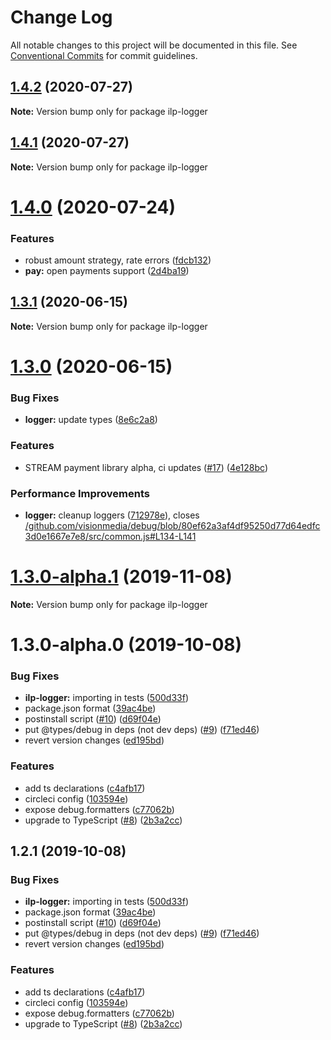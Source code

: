 # Change Log

All notable changes to this project will be documented in this file.
See [Conventional Commits](https://conventionalcommits.org) for commit guidelines.

## [1.4.2](https://github.com/interledgerjs/interledgerjs/compare/ilp-logger@1.4.1...ilp-logger@1.4.2) (2020-07-27)

**Note:** Version bump only for package ilp-logger





## [1.4.1](https://github.com/interledgerjs/interledgerjs/compare/ilp-logger@1.4.0...ilp-logger@1.4.1) (2020-07-27)

**Note:** Version bump only for package ilp-logger





# [1.4.0](https://github.com/interledgerjs/interledgerjs/compare/ilp-logger@1.3.1...ilp-logger@1.4.0) (2020-07-24)


### Features

* robust amount strategy, rate errors ([fdcb132](https://github.com/interledgerjs/interledgerjs/commit/fdcb1324e5e8285da528b60b5c23098324efb9dc))
* **pay:** open payments support ([2d4ba19](https://github.com/interledgerjs/interledgerjs/commit/2d4ba19275b444e46845a9114537b624d939f5ae))





## [1.3.1](https://github.com/interledgerjs/interledgerjs/compare/ilp-logger@1.3.0...ilp-logger@1.3.1) (2020-06-15)

**Note:** Version bump only for package ilp-logger





# [1.3.0](https://github.com/interledgerjs/interledgerjs/compare/ilp-logger@1.3.0-alpha.1...ilp-logger@1.3.0) (2020-06-15)


### Bug Fixes

* **logger:** update types ([8e6c2a8](https://github.com/interledgerjs/interledgerjs/commit/8e6c2a87d506acd4129e04c3db920670e246e7ad))


### Features

* STREAM payment library alpha, ci updates ([#17](https://github.com/interledgerjs/interledgerjs/issues/17)) ([4e128bc](https://github.com/interledgerjs/interledgerjs/commit/4e128bcee372144c1324a73e8b51223a0b133f2e))


### Performance Improvements

* **logger:** cleanup loggers ([712978e](https://github.com/interledgerjs/interledgerjs/commit/712978ebf67d9f407191b581c15d1f2a9572103d)), closes [/github.com/visionmedia/debug/blob/80ef62a3af4df95250d77d64edfc3d0e1667e7e8/src/common.js#L134-L141](https://github.com//github.com/visionmedia/debug/blob/80ef62a3af4df95250d77d64edfc3d0e1667e7e8/src/common.js/issues/L134-L141)





# [1.3.0-alpha.1](https://github.com/interledgerjs/interledgerjs/compare/ilp-logger@1.3.0-alpha.0...ilp-logger@1.3.0-alpha.1) (2019-11-08)

**Note:** Version bump only for package ilp-logger





# 1.3.0-alpha.0 (2019-10-08)


### Bug Fixes

* **ilp-logger:** importing in tests ([500d33f](https://github.com/interledgerjs/interledgerjs/commit/500d33f))
* package.json format ([39ac4be](https://github.com/interledgerjs/interledgerjs/commit/39ac4be))
* postinstall script ([#10](https://github.com/interledgerjs/interledgerjs/issues/10)) ([d69f04e](https://github.com/interledgerjs/interledgerjs/commit/d69f04e))
* put @types/debug in deps (not dev deps) ([#9](https://github.com/interledgerjs/interledgerjs/issues/9)) ([f71ed46](https://github.com/interledgerjs/interledgerjs/commit/f71ed46))
* revert version changes ([ed195bd](https://github.com/interledgerjs/interledgerjs/commit/ed195bd))


### Features

* add ts declarations ([c4afb17](https://github.com/interledgerjs/interledgerjs/commit/c4afb17))
* circleci config ([103594e](https://github.com/interledgerjs/interledgerjs/commit/103594e))
* expose debug.formatters ([c77062b](https://github.com/interledgerjs/interledgerjs/commit/c77062b))
* upgrade to TypeScript ([#8](https://github.com/interledgerjs/interledgerjs/issues/8)) ([2b3a2cc](https://github.com/interledgerjs/interledgerjs/commit/2b3a2cc))





## 1.2.1 (2019-10-08)


### Bug Fixes

* **ilp-logger:** importing in tests ([500d33f](https://github.com/interledgerjs/interledgerjs/commit/500d33f))
* package.json format ([39ac4be](https://github.com/interledgerjs/interledgerjs/commit/39ac4be))
* postinstall script ([#10](https://github.com/interledgerjs/interledgerjs/issues/10)) ([d69f04e](https://github.com/interledgerjs/interledgerjs/commit/d69f04e))
* put @types/debug in deps (not dev deps) ([#9](https://github.com/interledgerjs/interledgerjs/issues/9)) ([f71ed46](https://github.com/interledgerjs/interledgerjs/commit/f71ed46))
* revert version changes ([ed195bd](https://github.com/interledgerjs/interledgerjs/commit/ed195bd))


### Features

* add ts declarations ([c4afb17](https://github.com/interledgerjs/interledgerjs/commit/c4afb17))
* circleci config ([103594e](https://github.com/interledgerjs/interledgerjs/commit/103594e))
* expose debug.formatters ([c77062b](https://github.com/interledgerjs/interledgerjs/commit/c77062b))
* upgrade to TypeScript ([#8](https://github.com/interledgerjs/interledgerjs/issues/8)) ([2b3a2cc](https://github.com/interledgerjs/interledgerjs/commit/2b3a2cc))
